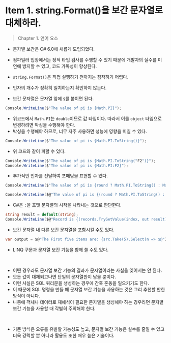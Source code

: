 # Item 1. string.Format()을 보간 문자열로 대체하라.
> Chapter 1. 언어 요소

- 문자열 보간은 C# 6.0에 새롭게 도입되었다.
- 컴파일러 입장에서는 정적 타입 검사를 수행할 수 있기 때문에 개발자의 실수를 미연에 방지할 수 있고, 코드 가독성이 향상된다.

- `string.Format()`은 직접 실행하기 전까지는 짐작하기 어렵다.
- 인자의 개수가 정확히 일치하는지 확인하지 않는다.

- 보간 문자열은 문자열 앞에 `$`를 붙이면 된다.

```c#
Console.WriteLine($"The value of pi is {Math.PI}");
```

 - 위코드에서 `Math.PI`는 `double`이므로 값 타입이다. 따라서 이를 `object` 타입으로 변경하려면 박싱을 수행해야 한다.
 - 박싱을 수행해야 하므로, 너무 자주 사용하면 성능에 영향을 미칠 수 있다.

```C#
Console.WriteLine($"The value of pi is {Math.PI.ToString()}");
```

- 위 코드와 같이 피할 수 있다.

```C#
Console.WriteLine($"The value of pi is {Math.PI.ToString("F2")}");
Console.WriteLine($"The value of pi is {Math.PI:F2}");
```

- 추가적인 인자를 전달하여 포매팅을 표현할 수 있다.

```C#
Console.WriteLine($"The value of pi is {round ? Math.PI.ToString() : Math.PI.ToString("F2")}); // 컴파일 오류

Console.WriteLine($@"The value of pi is {(round ? Math.PI.ToString() : Math.PI.ToString("F2"))}); //성공
```

- C#은 `:`을 포맷 문자열의 시작을 나타내는 것으로 판단한다.

```C#
string result = default(string);
Console.WriteLine($@"Record is {(records.TryGetValue(index, out result) ? result : $"No record found at index {index}")}");
```

- 보간 문자열 내 다른 보간 문자열을 포함시킬 수도 있다.

```C#
var output = $@"The First five items are: {src.Take(5).Select(n => $@"Item: {n.ToString()}").Aggregate((c, a) => $@"{c}{Environment.NewLine}{a}")}";
```

- LINQ 구문과 문자열 보간 기능을 함께 쓸 수도 있다.

</br>

- 어떤 경우라도 문자열 보간 기능의 결과가 문자열이라는 사실을 잊어서는 안 된다.
- 모든 값이 대체되고나면 단일의 문자열만이 남을 뿐이다.
- 이런 사실은 SQL 쿼리문을 생성하는 경우에 간혹 혼동을 일으키기도 한다.
- 이 때문에 SQL 명령을 만들 때 문자열 보간 기능을 사용하는 것은 그리 추천할 만한 방식이 아니다.
- 나중에 객체나 데이터로 재해석이 필요한 문자열을 생성해야 하는 경우라면 문자열 보간 기능을 사용할 때 각별히 주의해야 한다.

</br>

- 기존 방식은 오류를 유발할 가능성도 높고, 문자열 보간 기능은 실수를 줄일 수 있고 더욱 강력할 뿐 아니라 활용도 또한 매우 높은 기술이다.
